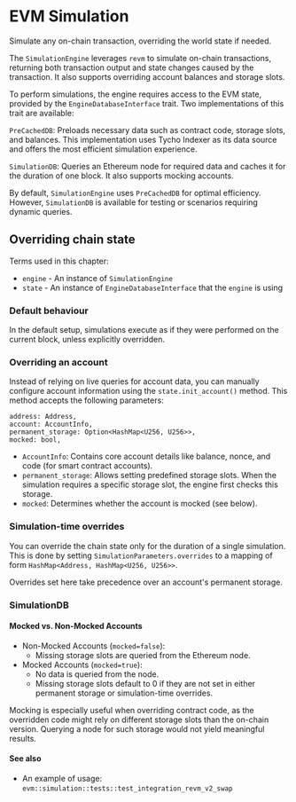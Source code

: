 # EVM Simulation

Simulate any on-chain transaction, overriding the world state if needed.

The `SimulationEngine` leverages `revm` to simulate on-chain transactions, returning both transaction output and state
changes caused by the transaction. It also supports overriding account balances and storage slots.

To perform simulations, the engine requires access to the EVM state, provided by the `EngineDatabaseInterface` trait.
Two implementations of this trait are available:

`PreCachedDB`: Preloads necessary data such as contract code, storage slots, and balances. This implementation uses
Tycho
Indexer as its data source and offers the most efficient simulation experience.

`SimulationDB`: Queries an Ethereum node for required data and caches it for the duration of one block. It also supports
mocking accounts.

By default, `SimulationEngine` uses `PreCachedDB` for optimal efficiency. However, `SimulationDB` is available for
testing or
scenarios requiring dynamic queries.

## Overriding chain state

Terms used in this chapter:

- `engine` - An instance of `SimulationEngine`
- `state` - An instance of `EngineDatabaseInterface` that the `engine` is using

### Default behaviour

In the default setup, simulations execute as if they were performed on the current block, unless explicitly overridden.

### Overriding an account

Instead of relying on live queries for account data, you can manually configure account information using
the `state.init_account()` method. This method accepts the following parameters:

```
address: Address,
account: AccountInfo,
permanent_storage: Option<HashMap<U256, U256>>,
mocked: bool,
```

- `AccountInfo`: Contains core account details like balance, nonce, and code (for smart contract accounts).
- `permanent_storage`: Allows setting predefined storage slots. When the simulation requires a specific storage slot,
  the engine first checks this storage.
- `mocked`: Determines whether the account is mocked (see below).

### Simulation-time overrides

You can override the chain state only for the duration of a single simulation. This is done by
setting `SimulationParameters.overrides` to a mapping of form `HashMap<Address, HashMap<U256, U256>>`.

Overrides set here take precedence over an account's permanent storage.

### SimulationDB

#### Mocked vs. Non-Mocked Accounts

- Non-Mocked Accounts (`mocked=false`):
    - Missing storage slots are queried from the Ethereum node.
- Mocked Accounts (`mocked=true`):
    - No data is queried from the node.
    - Missing storage slots default to 0 if they are not set in either permanent storage or simulation-time overrides.

Mocking is especially useful when overriding contract code, as the overridden code might rely on different storage slots
than the on-chain version. Querying a node for such storage would not yield meaningful results.

#### See also

- An example of usage: `evm::simulation::tests::test_integration_revm_v2_swap`